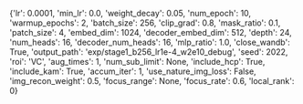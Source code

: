 {'lr': 0.0001, 'min_lr': 0.0, 'weight_decay': 0.05, 'num_epoch': 10, 'warmup_epochs': 2, 'batch_size': 256, 'clip_grad': 0.8, 'mask_ratio': 0.1, 'patch_size': 4, 'embed_dim': 1024, 'decoder_embed_dim': 512, 'depth': 24, 'num_heads': 16, 'decoder_num_heads': 16, 'mlp_ratio': 1.0, 'close_wandb': True, 'output_path': 'exp/stage1_b256_lr1e-4_w2e10_debug', 'seed': 2022, 'roi': 'VC', 'aug_times': 1, 'num_sub_limit': None, 'include_hcp': True, 'include_kam': True, 'accum_iter': 1, 'use_nature_img_loss': False, 'img_recon_weight': 0.5, 'focus_range': None, 'focus_rate': 0.6, 'local_rank': 0}
